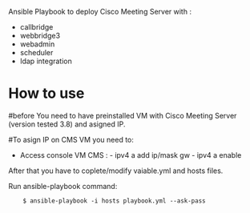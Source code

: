 Ansible Playbook to deploy Cisco Meeting Server with :
- callbridge
- webbridge3
- webadmin
- scheduler
- ldap integration

# How to use 
#before
You need to have preinstalled VM with Cisco Meeting Server (version tested 3.8) and asigned IP.

#To asign IP on CMS VM you need to:
- Access console VM CMS :
        - ipv4 a add ip/mask gw
        - ipv4 a enable 

After that you have to coplete/modify vaiable.yml and hosts files.


Run ansible-playbook command:

        $ ansible-playbook -i hosts playbook.yml --ask-pass 




